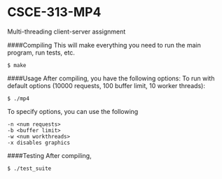 CSCE-313-MP4
============

Multi-threading client-server assignment

####Compiling
This will make everything you need to run the main program, run tests, etc.
```
$ make
```

####Usage
After compiling, you have the following options:
To run with default options (10000 requests, 100 buffer limit, 10 worker threads):
```
$ ./mp4
```
To specify options, you can use the following
```
-n <num requests>
-b <buffer limit>
-w <num workthreads>
-x disables graphics
```

####Testing
After compiling,
```
$ ./test_suite
```
